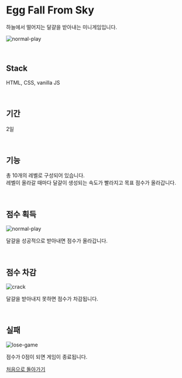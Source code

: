 # Egg Fall From Sky

하늘에서 떨어지는 달걀을 받아내는 미니게임입니다.

![normal-play](https://user-images.githubusercontent.com/63948484/130557002-df2ca2fc-75ca-4f31-99a0-5b86fbeb3c2a.gif)

<br>

## Stack

HTML, CSS, vanilla JS

<br>

## 기간

2일

<br>

## 기능

총 10개의 레벨로 구성되어 있습니다.<br>
레벨이 올라갈 때마다 달걀이 생성되는 속도가 빨라지고 목표 점수가 올라갑니다.

<br>

## 점수 획득

![normal-play](https://user-images.githubusercontent.com/63948484/130557002-df2ca2fc-75ca-4f31-99a0-5b86fbeb3c2a.gif)

달걀을 성공적으로 받아내면 점수가 올라갑니다.

<br>

## 점수 차감

![crack](https://user-images.githubusercontent.com/63948484/130557003-123e9f28-48a8-426d-b5f0-b5821fc8cdf0.gif)

달걀을 받아내지 못하면 점수가 차감됩니다.

<br>

## 실패

![lose-game](https://user-images.githubusercontent.com/63948484/130557000-50d3f93a-6dd8-4065-91eb-f93a55ff30b2.gif)

점수가 0점이 되면 게임이 종료됩니다.

[처음으로 돌아가기](../README.md)
